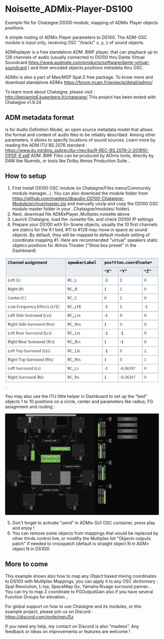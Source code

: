 # Noisette_ADMix-Player-DS100
Example file for Chataigne DS100 module, mapping of ADMix Player objects positions.

A simple routing of ADMix Player parameters to DS100.
The ADM-OSC module is input only, receiving OSC "/track/" x, y, z of sound objects.

ADMixplayer is a free standalone ADM .BWF player, that can playback up to 128 channels of audio (usually connected to DS100 thru Dante Virtual Soundcard https://www.audinate.com/products/software/dante-virtual-soundcard ) and their encoded objects positions metadata thru OSC.

ADMix is also a part of Max/MSP Spat.5 free package.
To know more and download standalone ADMix https://forum.ircam.fr/projects/detail/admix/

To learn more about Chataigne, please visit : http://benjamin6.kuperberg.fr/chataigne/
This project has been tested with Chataigne v1.9.24

## ADM metadata format
is for Audio Definition Model, an open source metadata model that allows the format and content of audio files to be reliably described. 
Among other parameters, it allows to specify locations of sound sources.
Learn more by reading the ADM ITU BS.2076 standard : https://www.itu.int/dms_pubrec/itu-r/rec/bs/R-REC-BS.2076-2-201910-I!!PDF-E.pdf
ADM .BWF Files can be produced by ADmix tools, directly by DAW like Nuendo, or tools like Dolby Atmos Production Suite...

## How to setup
1. First install DS100 OSC module (in Chataigne/Files menu/Community module manager...). You can also download the module folder from https://github.com/madees/dbaudio-DS100-Chataigne-Module/archive/master.zip and manually unzip and copy the DS100 OSC module master folder in your ..Chataigne/modules/ folder).
2. Next, download file ADMixPlayer_Multiplex.noisette above
3. Launch Chataigne, load the .noisette file, and check DS100 IP settings
4. Prepare your DS100 with En-Scene objects, usually the 10 first channels are statics for the 9.1 bed, #11 to #128 may move in space as sound objects. By default, they will be mapped to default module setting of coordinate mapping #1.
Here are recommended "virtual" speakers static objetcs positions for Atmos Theater ("Shoe box preset" in the Dashboard)

![](Static_speaker_positions.JPG).

You may also use the ITU little helper in Dashboard to set up the "bed" objects 1 to 10 positions on a circle, center and parameters like radius, FG assignment and routing :

![](ITU_little_helper.JPG)

5. Don't forget to activate "send" in ADMix GUI OSC container, press play and enjoy !
6. You can remove some objects from mappings that would be replaced by other thirds control live, or modifiy the Multiplex list "Objects outputs patch" if needed to crosspatch (default is straight object N in ADM> object N in DS100)

## More to come
This example shows also how to map any Object based mixing coordinates to DS100 with Multiplex Mappings, you can apply it to any OSC dictionnary : Spat Revolution, L-Isa, SpaceMap Go, Yamaha Rivage surround panner...
You can try to map Z coordinate to FGOutputGain also if you have several Function Groups for elevation...

For global support on how to use Chataigne and its modules, or this example project, please join us on Discord : https://discord.com/invite/ngnJ5z 

If you need any help, my contact on Discord is also "madees". Any feedback or ideas on improvements or features are welcome !
